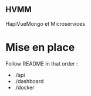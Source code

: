 ## HVMM
HapiVueMongo et Microservices

# Mise en place

Follow README in that order :
- ./api
- ./dashboard
- ./docker

